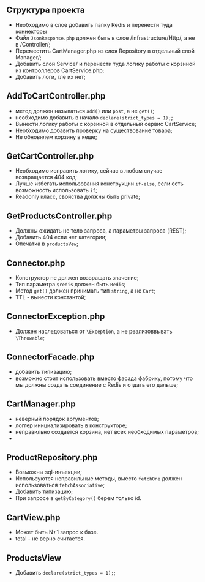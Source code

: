 ## Структура проекта
- Необходимо в слое добавить папку Redis и перенести туда коннекторы
- Файл `JsonResponse.php` должен быть в слое /Infrastructure/Http/, а не в /Controller/;
- Переместить CartManager.php из слоя Repository в отдельный слой Manager/;
- Добавить слой Service/ и перенести туда логику работы с корзиной из контроллеров CartService.php;
- Добавить логи, гле их нет;

## AddToCartController.php
- метод должен называться `add()` или `post`, а не `get()`;
- необходимо добавить в начало `declare(strict_types = 1);`;
- Вынести логику работы с корзиной в отдельный сервис CartService;
- Необходимо добавить проверку на существование товара;
- Не обновялем корзину в кеше;

## GetCartController.php
- Необходимо исправить логику, сейчас в любом случае возвращается 404 код;
- Лучше избегать использования конструкции `if-else`, если есть возможность использовать `if`;
- Readonly класс, свойства должны быть private;

## GetProductsController.php
- Должны ожидать не тело запроса, а параметры запроса (REST);
- Добавить 404 если нет категории;
- Опечатка в `productsVew`;

## Connector.php
- Конструктор не должен возвращать значение;
- Тип параметра `$redis` должен быть `Redis`;
- Метод `get()` должен принимать тип `string`, а не `Cart`;
- TTL - вынести константой;

## ConnectorException.php
- Должен наследоваться от `\Exception`, а не реализоввывать `\Throwable`;

## ConnectorFacade.php
- добавить типизацию;
- возможно стоит использовать вместо фасада фабрику, потому что мы должны создать соединение с Redis и отдать его дальше;

## CartManager.php
- неверный порядок аргументов;
- логгер инициализировать в конструкторе;
- неправильно создается корзина, нет всех необходимых параметров;
-

## ProductRepository.php
- Возможны sql-инъекции;
- Используются неправильные методы, вместо `fetchOne` должен использоваться `fetchAssociative`;
- Добавить типизацию;
- При запросе в `getByCategory()` берем только id.

## CartView.php
- Может быть N+1 запрос к базе.
- total - не верно считается.

## ProductsView
- Добавить `declare(strict_types = 1);`;


